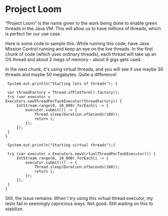 Project Loom
============

"Project Loom" is the name given to the work being done to enable green threads in the Java VM.
This will allow us to have millions of threads, which is perfect for our use case.

Here is some code to sample this.  While running this code, have Java Mission Control running
and keep an eye on the live threads.  In the first chunk of code (which uses ordinary threads),
each thread will take up an OS thread and about 2 megs of memory - about 8 gigs gets used.

In the next chunk, it's using virtual threads, and you will see it use maybe 30 threads and maybe
50 megabytes.  Quite a difference!

     System.out.println("Starting lots of threads"); {

     var threadFactory = Thread.ofPlatform().factory();
     try (var executor = Executors.newThreadPerTaskExecutor(threadFactory)) {
         IntStream.range(0, 10_000).forEach(i -> {
             executor.submit(() -> {
                 Thread.sleep(Duration.ofSeconds(100));
                 return i;
             });
         });
     }
    }

     System.out.println("Starting virtual threads");{

     try (var executor = Executors.newVirtualThreadPerTaskExecutor()) {
         IntStream.range(0, 10_000).forEach(i -> {
             executor.submit(() -> {
                 Thread.sleep(Duration.ofSeconds(100));
                 return i;
             });
         });
     }
    }

Still, the issue remains: When I try using this virtual thread executor, my tests fail
in seemingly capricious ways.  Not good.  Still waiting on this to stabilize.